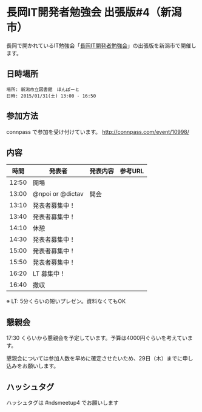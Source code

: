長岡IT開発者勉強会 出張版#4（新潟市）
=====================================


長岡で開かれているIT勉強会「[長岡IT開発者勉強会](http://nagaoka.techtalk.jp/)」の出張版を新潟市で開催します。
## 日時場所
```
場所: 新潟市立図書館　ほんぽーと
日時: 2015/01/31(土) 13:00 - 16:50
```

## 参加方法
connpass で参加を受け付けています。
http://connpass.com/event/10998/

## 内容

時間  | 発表者           | 発表内容 | 参考URL |
------|------------------|----------|---------|
12:50 | 開場             |          |         |
13:00 | @npoi or @dictav | 開会     |         |
13:10 | 発表者募集中！   |          |         |
13:40 | 発表者募集中！   |          |         |
14:10 | 休憩             |          |         |
14:30 | 発表者募集中！   |          |         |
15:00 | 発表者募集中！   |          |         |
15:50 | 発表者募集中！   |          |         |
16:20 | LT 募集中！      |          |         |
16:40 | 撤収             |          |         |


※ LT: 5分くらいの短いプレゼン。資料なくてもOK

## 懇親会
17:30 くらいから懇親会を予定しています。予算は4000円ぐらいを考えています。

懇親会については参加人数を早めに確定させたいため、29日（木）までに申し込みをお願いします。

## ハッシュタグ

ハッシュタグは #ndsmeetup4 でお願いします

